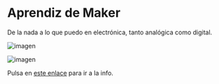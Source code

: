 # Aprendiz de Maker
De la nada a lo que puedo en electrónica, tanto analógica como digital. 


![imagen](https://upload.wikimedia.org/wikipedia/commons/thumb/d/d9/Arduino_ftdi_chip-1.jpg/220px-Arduino_ftdi_chip-1.jpg)

![imagen](https://images.app.goo.gl/ZLJMrSScKqkwYgvf6) 

Pulsa en [este enlace](https://github.com/angelmicelti/Aprendiz-de-Maker/wiki) para ir a la info.
